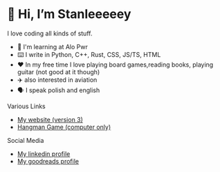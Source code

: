 # 👋 Hi, I’m Stanleeeeey

I love coding all kinds of stuff.

- 🏫 I'm learning at Alo Pwr
- ⌨️​ I write in Python, C++, Rust, CSS, JS/TS, HTML 
- ❤️ In my free time I love playing board games,reading books, playing guitar (not good at it though)
- ✈️ also interested in aviation
- 🗣️ I speak polish and english

Various Links
* [My website (version 3)](https://stanleeeeey.github.io/)
* [Hangman Game (computer only)](https://stanleeeeey.github.io/hangman/hangman.html)

Social Media
* [My linkedin profile](https://www.linkedin.com/in/stanis%C5%82aw-kawulok-176466308/)
* [My goodreads profile](https://www.goodreads.com/user/show/119245903-stanis-aw-kawulok)


